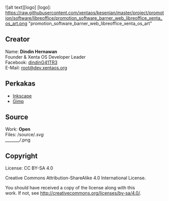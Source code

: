 ![alt text][logo]
[logo]: https://raw.githubusercontent.com/xentaos/kesenian/master/project/promotion/software/libreoffice/promotion_software_barner_web_libreoffice_xenta_os_art.png "promotion_software_barner_web_libreoffice_xenta_os_art"
## Creator
Name: **Dindin Hernawan**  
Founder & Xenta OS Developer Leader  
Facebook: [dindinG41TR3](https://facebook.com/dindinG41TR3)   
E-Mail: <root@dev.xentaos.org>  

## Perkakas
 * [Inkscape](https://inkscape.org/)  
 * [Gimp](https://www.gimp.org/)  

## Source
Work: **Open**  
Files: /source/*.svg  
_______/*.png  

## Copyright
License: CC BY-SA 4.0  

Creative Commons Attribution-ShareAlike 4.0 International License.  

You should have received a copy of the license along with this  
work. If not, see <http://creativecommons.org/licenses/by-sa/4.0/>.  
